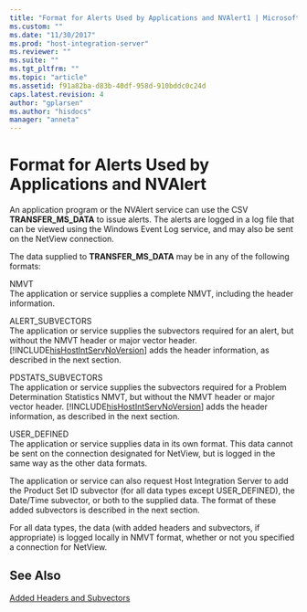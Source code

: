 ```yaml
---
title: "Format for Alerts Used by Applications and NVAlert1 | Microsoft Docs"
ms.custom: ""
ms.date: "11/30/2017"
ms.prod: "host-integration-server"
ms.reviewer: ""
ms.suite: ""
ms.tgt_pltfrm: ""
ms.topic: "article"
ms.assetid: f91a82ba-d83b-40df-958d-910bddc0c24d
caps.latest.revision: 4
author: "gplarsen"
ms.author: "hisdocs"
manager: "anneta"
---
```

# Format for Alerts Used by Applications and NVAlert
An application program or the NVAlert service can use the CSV **TRANSFER_MS_DATA** to issue alerts. The alerts are logged in a log file that can be viewed using the Windows Event Log service, and may also be sent on the NetView connection.  
  
 The data supplied to **TRANSFER_MS_DATA** may be in any of the following formats:  
  
 NMVT  
 The application or service supplies a complete NMVT, including the header information.  
  
 ALERT_SUBVECTORS  
 The application or service supplies the subvectors required for an alert, but without the NMVT header or major vector header. [!INCLUDE[hisHostIntServNoVersion](../includes/hishostintservnoversion-md.md)] adds the header information, as described in the next section.  
  
 PDSTATS_SUBVECTORS  
 The application or service supplies the subvectors required for a Problem Determination Statistics NMVT, but without the NMVT header or major vector header. [!INCLUDE[hisHostIntServNoVersion](../includes/hishostintservnoversion-md.md)] adds the header information, as described in the next section.  
  
 USER_DEFINED  
 The application or service supplies data in its own format. This data cannot be sent on the connection designated for NetView, but is logged in the same way as the other data formats.  
  
 The application or service can also request Host Integration Server to add the Product Set ID subvector (for all data types except USER_DEFINED), the Date/Time subvector, or both to the supplied data. The format of these added subvectors is described in the next section.  
  
 For all data types, the data (with added headers and subvectors, if appropriate) is logged locally in NMVT format, whether or not you specified a connection for NetView.  
  
## See Also  
 [Added Headers and Subvectors](../core/added-headers-and-subvectors1.md)
